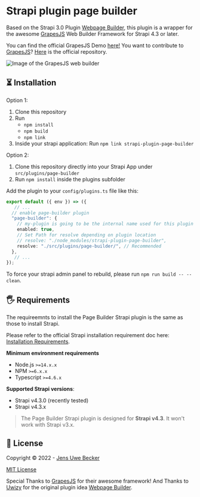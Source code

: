 # Strapi plugin page builder

Based on the Strapi 3.0 Plugin [Webpage Builder](https://github.com/uwizy/strapi-plugin-webpage-builder), this plugin is a wrapper for the awesome [GrapesJS](https://grapesjs.com/) Web Builder Framework for Strapi 4.3 or later.

You can find the official GrapesJS Demo [here!](https://grapesjs.com/demo.html) You want to contribute to [GrapesJS](https://grapesjs.com/)? [Here](https://github.com/artf/grapesjs) is the official repository.

<img alt="Image of the GrapesJS web builder" src="https://grapesjs.com/img/sc-grapesjs-newsletter-demo.jpg">

## ⏳ Installation
Option 1:
1. Clone this repository
2. Run
   - `npm install`
   - `npm build`
   - `npm link`
3. Inside your strapi application: Run `npm link strapi-plugin-page-builder`

Option 2:
1. Clone this repository directly into your Strapi App under `src/plugins/page-builder`
2. Run `npm install` inside the plugins subfolder

Add the plugin to your `config/plugins.ts` file like this:
```typescript
export default ({ env }) => ({
   // ...
  // enable page-builder plugin
  "page-builder": {
    // my-plugin is going to be the internal name used for this plugin
    enabled: true,
    // Set Path for resolve depending on plugin location
    // resolve: "./node_modules/strapi-plugin-page-builder",
    resolve: "./src/plugins/page-builder/", // Recommended
  },
   // ...
});
```

To force your strapi admin panel to rebuild, please run `npm run build -- --clean`.

## 🖐 Requirements

The requireemnts to install the Page Builder Strapi plugin is the same as those to install Strapi.

Please refer to the official Strapi installation requirement doc here: [Installation Requirements](https://docs.strapi.io/developer-docs/latest/getting-started/introduction.html).

**Minimum environment requirements**

- Node.js `>=14.x.x`
- NPM `>=6.x.x`
- Typescript `>=4.6.x`

**Supported Strapi versions**:

- Strapi v4.3.0 (recently tested)
- Strapi v4.3.x

> The Page Builder Strapi plugin is designed for **Strapi v4.3**. It won't work with Strapi v3.x.

## 📝 License

Copyright &copy; 2022 - [Jens Uwe Becker](https://root-itsolutions.de/)

[MIT License](LICENSE.md)

Special Thanks to [GrapesJS](https://grapesjs.com/) for their awesome framework!
And Thanks to [Uwizy](https://github.com/uwizy) for the original plugin idea [Webpage Builder](https://github.com/uwizy/strapi-plugin-webpage-builder).
